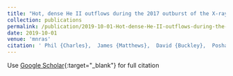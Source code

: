 ```yaml
---
title: "Hot, dense He II outflows during the 2017 outburst of the X-ray transient Swift J1357.2-0933"
collection: publications
permalink: /publication/2019-10-01-Hot-dense-He-II-outflows-during-the-2017-outburst-of-the-X-ray-transient-Swift-J13572-0933
date: 2019-10-01
venue: 'mnras'
citation: ' Phil {Charles},  James {Matthews},  David {Buckley},  Poshak {Gandhi},  Enrico {Kotze},  John {Paice}, &quot;Hot, dense He II outflows during the 2017 outburst of the X-ray transient Swift J1357.2-0933.&quot; mnras, 2019.'
---
```

Use [Google Scholar](https://scholar.google.com/scholar?q=Hot,+dense+He+II+outflows+during+the+2017+outburst+of+the+X+ray+transient+Swift+J1357.2+0933){:target="_blank"} for full citation
